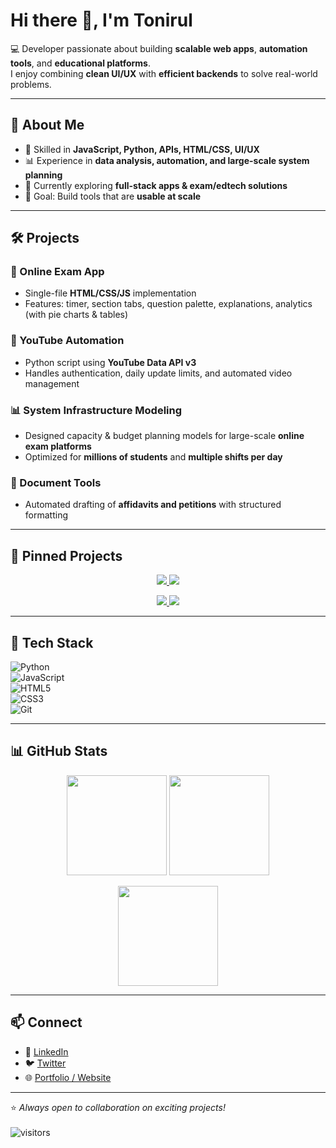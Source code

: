 # Hi there 👋, I'm Tonirul

💻 Developer passionate about building **scalable web apps**, **automation tools**, and **educational platforms**.  
I enjoy combining **clean UI/UX** with **efficient backends** to solve real-world problems.  

---

## 🚀 About Me
- 🔧 Skilled in **JavaScript, Python, APIs, HTML/CSS, UI/UX**  
- 📊 Experience in **data analysis, automation, and large-scale system planning**  
- 🌱 Currently exploring **full-stack apps & exam/edtech solutions**  
- 🎯 Goal: Build tools that are **usable at scale**  

---

## 🛠️ Projects
### 📘 Online Exam App  
- Single-file **HTML/CSS/JS** implementation  
- Features: timer, section tabs, question palette, explanations, analytics (with pie charts & tables)  

### 🤖 YouTube Automation  
- Python script using **YouTube Data API v3**  
- Handles authentication, daily update limits, and automated video management  

### 📊 System Infrastructure Modeling  
- Designed capacity & budget planning models for large-scale **online exam platforms**  
- Optimized for **millions of students** and **multiple shifts per day**  

### 📄 Document Tools  
- Automated drafting of **affidavits and petitions** with structured formatting  

---

## 📌 Pinned Projects
<p align="center">
  <a href="https://github.com/tonirul/dictionary">
    <img src="https://github-readme-stats.vercel.app/api/pin/?username=tonirul&repo=dictionary&theme=tokyonight" />
  </a>
  <a href="https://github.com/tonirul/youtubeStatusChanger">
    <img src="https://github-readme-stats.vercel.app/api/pin/?username=tonirul&repo=youtubeStatusChanger&theme=tokyonight" />
  </a>
</p>

<p align="center">
  <a href="https://github.com/tonirul/ShareBox-File-Transfer-Sharing-App">
    <img src="https://github-readme-stats.vercel.app/api/pin/?username=tonirul&repo=ShareBox-File-Transfer-Sharing-App&theme=tokyonight" />
  </a>
  <a href="https://github.com/tonirul/WeatherApp">
    <img src="https://github-readme-stats.vercel.app/api/pin/?username=tonirul&repo=WeatherApp&theme=tokyonight" />
  </a>
</p>

---

## 🧰 Tech Stack
![Python](https://img.shields.io/badge/-Python-3776AB?style=for-the-badge&logo=python&logoColor=white)  
![JavaScript](https://img.shields.io/badge/-JavaScript-F7DF1E?style=for-the-badge&logo=javascript&logoColor=black)  
![HTML5](https://img.shields.io/badge/-HTML5-E34F26?style=for-the-badge&logo=html5&logoColor=white)  
![CSS3](https://img.shields.io/badge/-CSS3-1572B6?style=for-the-badge&logo=css3&logoColor=white)  
![Git](https://img.shields.io/badge/-Git-F05032?style=for-the-badge&logo=git&logoColor=white)  

---

## 📊 GitHub Stats
<p align="center">
  <img src="https://github-readme-stats.vercel.app/api?username=tonirul&show_icons=true&theme=tokyonight" height="160px"/>
  <img src="https://github-readme-stats.vercel.app/api/top-langs/?username=tonirul&layout=compact&theme=tokyonight" height="160px"/>
</p>

<p align="center">
  <img src="https://github-readme-streak-stats.herokuapp.com/?user=tonirul&theme=tokyonight" height="160px"/>
</p>

---

## 📫 Connect
- 💼 [LinkedIn](https://www.linkedin.com/in/tonirul-islam-2279b224a/)  
- 🐦 [Twitter](https://x.com/TonirulIsl1722)  
- 🌐 [Portfolio / Website](#)  

---

⭐️ *Always open to collaboration on exciting projects!*  
<br>
![visitors](https://visitor-badge.laobi.icu/badge?page_id=tonirul.tonirul)
